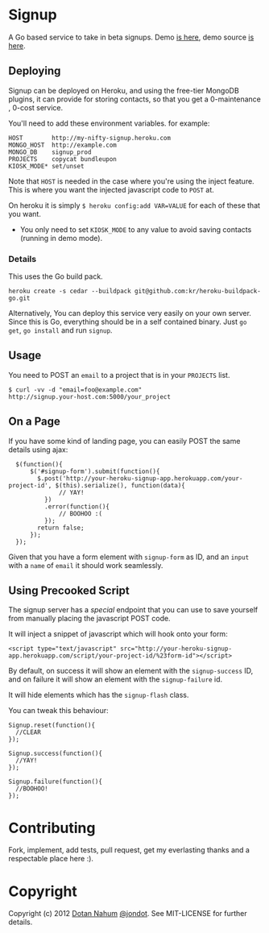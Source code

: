 # Signup

A Go based service to take in beta signups. Demo <a href="http://jondot.github.com/signup">is here</a>, demo source <a href="https://github.com/jondot/signup/blob/master/example/signup.html">is here</a>.


## Deploying

Signup can be deployed on Heroku, and using the free-tier
MongoDB plugins, it can provide for storing contacts, so that you get a 0-maintenance , 0-cost
service.


You'll need to add these environment variables. for example:

    HOST        http://my-nifty-signup.heroku.com
    MONGO_HOST  http://example.com
    MONGO_DB    signup_prod
    PROJECTS    copycat bundleupon
    KIOSK_MODE* set/unset

Note that `HOST` is needed in the case where you're using the inject
feature. This is where you want the injected javascript code to `POST` at.

On heroku it is simply `$ heroku config:add VAR=VALUE` for each of
these that you want.

* You only need to set `KIOSK_MODE` to any value to avoid saving contacts (running in demo
mode).



### Details
This uses the Go build pack. 

    heroku create -s cedar --buildpack git@github.com:kr/heroku-buildpack-go.git

Alternatively, You can deploy this service very easily on
your own server.   
Since this is Go, everything should be in a self contained binary. Just `go get`, `go install` and run `signup`.


## Usage

You need to POST an `email` to a project that is in your `PROJECTS` list.

    $ curl -vv -d "email=foo@example.com"
    http://signup.your-host.com:5000/your_project

## On a Page

If you have some kind of landing page, you can easily POST the same
details using ajax:

      $(function(){
          $('#signup-form').submit(function(){
            $.post('http://your-heroku-signup-app.herokuapp.com/your-project-id', $(this).serialize(), function(data){
                  // YAY!
              })
              .error(function(){
                  // BOOHOO :(
              });
            return false;
          });
      });

Given that you have a form element with `signup-form` as ID, and an
`input` with a `name` of `email` it should work seamlessly.


## Using Precooked Script

The signup server has a *special* endpoint that you can use to save
yourself from manually placing the javascript POST code.

It will inject a snippet of javascript which will hook onto your form:

    <script type="text/javascript" src="http://your-heroku-signup-app.herokuapp.com/script/your-project-id/%23form-id"></script>

By default, on success it will show an element with the `signup-success`
ID, and on failure it will show an element with the `signup-failure` id.

It will hide elements which has the `signup-flash` class.


You can tweak this behaviour:

    Signup.reset(function(){
      //CLEAR
    });

    Signup.success(function(){
      //YAY!
    });

    Signup.failure(function(){
      //BOOHOO!
    });

# Contributing

Fork, implement, add tests, pull request, get my everlasting thanks and a respectable place here :).


# Copyright


Copyright (c) 2012 [Dotan Nahum](http://gplus.to/dotan) [@jondot](http://twitter.com/jondot). See MIT-LICENSE for further details.

